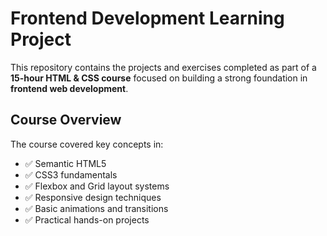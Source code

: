 # Frontend Development Learning Project

This repository contains the projects and exercises completed as part of a **15-hour HTML & CSS course** focused on building a strong foundation in **frontend web development**.

## Course Overview

The course covered key concepts in:

- ✅ Semantic HTML5  
- ✅ CSS3 fundamentals  
- ✅ Flexbox and Grid layout systems  
- ✅ Responsive design techniques  
- ✅ Basic animations and transitions  
- ✅ Practical hands-on projects  
